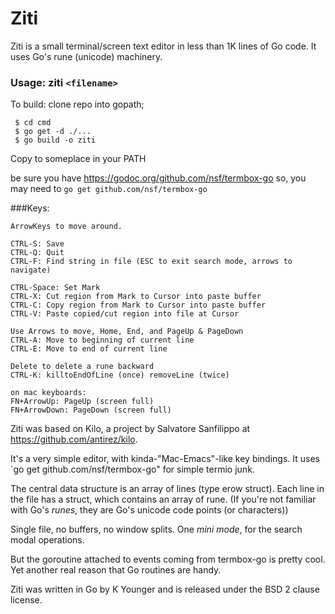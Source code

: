 # Ziti


Ziti is a small terminal/screen text editor in less than 1K lines of Go code. It uses Go's rune (unicode) machinery.

### Usage: ziti `<filename>`

To build: clone repo into gopath;
 ```
  $ cd cmd
  $ go get -d ./...
  $ go build -o ziti
 ```

 Copy to someplace in your PATH

be sure you have https://godoc.org/github.com/nsf/termbox-go
so, you may need to `go get github.com/nsf/termbox-go`

###Keys:

    ArrowKeys to move around.

    CTRL-S: Save
    CTRL-Q: Quit
    CTRL-F: Find string in file (ESC to exit search mode, arrows to navigate)

    CTRL-Space: Set Mark
    CTRL-X: Cut region from Mark to Cursor into paste buffer
    CTRL-C: Copy region from Mark to Cursor into paste buffer
    CTRL-V: Paste copied/cut region into file at Cursor

    Use Arrows to move, Home, End, and PageUp & PageDown
    CTRL-A: Move to beginning of current line
    CTRL-E: Move to end of current line

    Delete to delete a rune backward
    CTRL-K: killtoEndOfLine (once) removeLine (twice)

    on mac keyboards:
    FN+ArrowUp: PageUp (screen full)
    FN+ArrowDown: PageDown (screen full)
    

Ziti was based on Kilo, a project by Salvatore Sanfilippo <antirez at gmail dot com> at  https://github.com/antirez/kilo.

It's a very simple editor, with kinda-"Mac-Emacs"-like key bindings. It uses `go get github.com/nsf/termbox-go" for simple termio junk.

The central data structure is an array of lines (type erow struct). Each line in the file has a struct, which contains an array of rune. (If you're not familiar with Go's _runes_, they are Go's unicode code points (or characters))

Single file, no buffers, no window splits. One _mini mode_, for the search modal operations.

But the goroutine attached to events coming from termbox-go is pretty cool. Yet another real reason that Go routines
are handy.

Ziti was written in Go by K Younger and is released
under the BSD 2 clause license.
